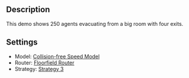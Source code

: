 ## Description

This demo shows 250 agents evacuating from a big room with four exits.

## Settings
- Model: [Collision-free Speed Model](http://www.jupedsim.org/jpscore_operativ.html#collision-free-speed-model)
- Router: [Floorfield Router](http://www.jupedsim.org/jpscore_routing.html#floorfield-router)
- Strategy: [Strategy 3](http://www.jupedsim.org/jpscore_direction.html#strategy-3)